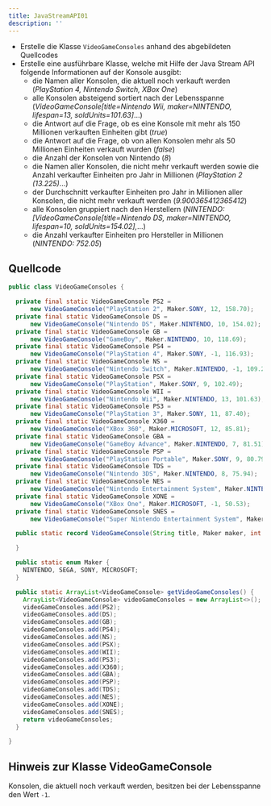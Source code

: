 ```yaml
---
title: JavaStreamAPI01
description: ''
---
```


- Erstelle die Klasse `VideoGameConsoles` anhand des abgebildeten Quellcodes
- Erstelle eine ausführbare Klasse, welche mit Hilfe der Java Stream API folgende Informationen auf der Konsole ausgibt:
    - die Namen aller Konsolen, die aktuell noch verkauft werden (_PlayStation 4, Nintendo Switch, XBox One_)
    - alle Konsolen absteigend sortiert nach der Lebensspanne (_VideoGameConsole\[title=Nintendo Wii, maker=NINTENDO, lifespan=13, soldUnits=101.63]_...)
    - die Antwort auf die Frage, ob es eine Konsole mit mehr als 150 Millionen verkauften Einheiten gibt (_true_)
    - die Antwort auf die Frage, ob von allen Konsolen mehr als 50 Millionen Einheiten verkauft wurden (_false_)
    - die Anzahl der Konsolen von Nintendo (_8_)
    - die Namen aller Konsolen, die nicht mehr verkauft werden sowie die Anzahl verkaufter Einheiten pro Jahr in Millionen (_PlayStation 2 (13.225)_...)
    - der Durchschnitt verkaufter Einheiten pro Jahr in Millionen aller Konsolen, die nicht mehr verkauft werden (_9.900365412365412_)
    - alle Konsolen gruppiert nach den Herstellern (_NINTENDO: \[VideoGameConsole\[title=Nintendo DS, maker=NINTENDO, lifespan=10, soldUnits=154.02],_...)
    - die Anzahl verkaufter Einheiten pro Hersteller in Millionen (_NINTENDO: 752.05_)

## Quellcode
```java title="VideoGameConsoles.java" showLineNumbers
public class VideoGameConsoles {

  private final static VideoGameConsole PS2 =
      new VideoGameConsole("PlayStation 2", Maker.SONY, 12, 158.70);
  private final static VideoGameConsole DS =
      new VideoGameConsole("Nintendo DS", Maker.NINTENDO, 10, 154.02);
  private final static VideoGameConsole GB =
      new VideoGameConsole("GameBoy", Maker.NINTENDO, 10, 118.69);
  private final static VideoGameConsole PS4 =
      new VideoGameConsole("PlayStation 4", Maker.SONY, -1, 116.93);
  private final static VideoGameConsole NS =
      new VideoGameConsole("Nintendo Switch", Maker.NINTENDO, -1, 109.25);
  private final static VideoGameConsole PSX =
      new VideoGameConsole("PlayStation", Maker.SONY, 9, 102.49);
  private final static VideoGameConsole WII =
      new VideoGameConsole("Nintendo Wii", Maker.NINTENDO, 13, 101.63);
  private final static VideoGameConsole PS3 =
      new VideoGameConsole("PlayStation 3", Maker.SONY, 11, 87.40);
  private final static VideoGameConsole X360 =
      new VideoGameConsole("XBox 360", Maker.MICROSOFT, 12, 85.81);
  private final static VideoGameConsole GBA =
      new VideoGameConsole("GameBoy Advance", Maker.NINTENDO, 7, 81.51);
  private final static VideoGameConsole PSP =
      new VideoGameConsole("PlayStation Portable", Maker.SONY, 9, 80.79);
  private final static VideoGameConsole TDS =
      new VideoGameConsole("Nintendo 3DS", Maker.NINTENDO, 8, 75.94);
  private final static VideoGameConsole NES =
      new VideoGameConsole("Nintendo Entertainment System", Maker.NINTENDO, 9, 61.91);
  private final static VideoGameConsole XONE =
      new VideoGameConsole("XBox One", Maker.MICROSOFT, -1, 50.53);
  private final static VideoGameConsole SNES =
      new VideoGameConsole("Super Nintendo Entertainment System", Maker.NINTENDO, 7, 49.10);

  public static record VideoGameConsole(String title, Maker maker, int lifespan, double soldUnits) {

  }

  public static enum Maker {
    NINTENDO, SEGA, SONY, MICROSOFT;
  }

  public static ArrayList<VideoGameConsole> getVideoGameConsoles() {
    ArrayList<VideoGameConsole> videoGameConsoles = new ArrayList<>();
    videoGameConsoles.add(PS2);
    videoGameConsoles.add(DS);
    videoGameConsoles.add(GB);
    videoGameConsoles.add(PS4);
    videoGameConsoles.add(NS);
    videoGameConsoles.add(PSX);
    videoGameConsoles.add(WII);
    videoGameConsoles.add(PS3);
    videoGameConsoles.add(X360);
    videoGameConsoles.add(GBA);
    videoGameConsoles.add(PSP);
    videoGameConsoles.add(TDS);
    videoGameConsoles.add(NES);
    videoGameConsoles.add(XONE);
    videoGameConsoles.add(SNES);
    return videoGameConsoles;
  }

}
```

## Hinweis zur Klasse VideoGameConsole
Konsolen, die aktuell noch verkauft werden, besitzen bei der Lebensspanne den Wert `-1`.
